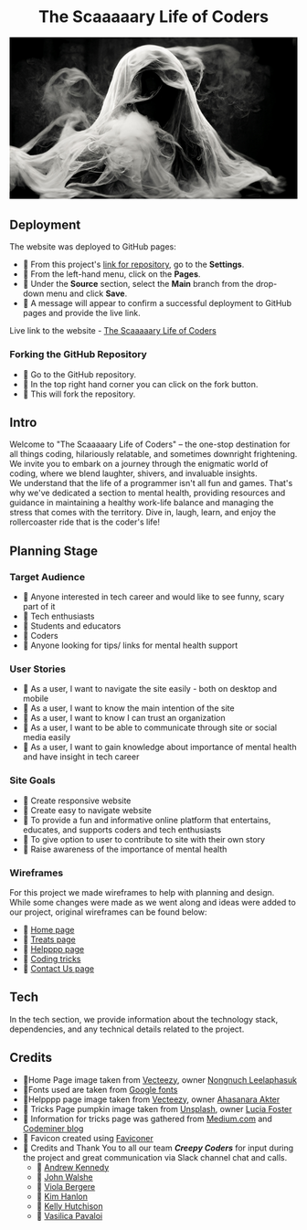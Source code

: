 
<h1 align="center"><strong>The Scaaaaary Life of Coders</strong></h1>

<p align = "center">
<img src = assets/images/640-abstract-ghost-devil-in-smoke-black-and-white-halloween-and-creepy-concept-digital-art.jpg></p>

## **Deployment**

The website was deployed to GitHub pages:

- 🎃 From this project's [link for repository](https://github.com/andyk8872/luckynumber13), go to the **Settings**.
- 🎃 From the left-hand menu, click on the **Pages**.
- 🎃 Under the **Source** section, select the **Main** branch from the drop-down menu and click **Save**.
- 🎃 A message will appear to confirm a successful deployment to GitHub pages and provide the live link.

Live link to the website - [The Scaaaaary Life of Coders](https://andyk8872.github.io/luckynumber13/)

### Forking the GitHub Repository
- 🎃 Go to the GitHub repository.
- 🎃 In the top right hand corner you can click on the fork button.
- 🎃 This will fork the repository.

## Intro
Welcome to "The Scaaaaary Life of Coders" – the one-stop destination for all things coding, hilariously relatable, and sometimes downright frightening. We invite you to embark on a journey through the enigmatic world of coding, where we blend laughter, shivers, and invaluable insights.<br>
We understand that the life of a programmer isn't all fun and games. That's why we've dedicated a section to mental health, providing resources and guidance in maintaining a healthy work-life balance and managing the stress that comes with the territory. Dive in, laugh, learn, and enjoy the rollercoaster ride that is the coder's life!

## **Planning Stage**

### **Target Audience**

- 🎃 Anyone interested in tech career and would like to see funny, scary part of it
- 🎃 Tech enthusiasts
- 🎃 Students and educators
- 🎃 Coders
- 🎃 Anyone looking for tips/ links for mental health support


### **User Stories**

- 🎃 As a user, I want to navigate the site easily - both on desktop and mobile
- 🎃 As a user, I want to know the main intention of the site
- 🎃 As a user, I want to know I can trust an organization
- 🎃 As a user, I want to be able to communicate through site or social media easily
- 🎃 As a user, I want to gain knowledge about importance of mental health and have insight in tech career

### **Site Goals**

- 🎃 Create responsive website
- 🎃 Create easy to navigate website
- 🎃 To provide a fun and informative online platform that entertains, educates, and supports coders and tech enthusiasts
- 🎃 To give option to user to contribute to site with their own story
- 🎃 Raise awareness of the importance of mental health

### **Wireframes**

For this project we made wireframes to help with planning and design. While some changes were made as we went along and ideas were added to our project, original wireframes can be found below:

- 🎃 [Home page](assets/images/homepage.png)
- 🎃 [Treats page](assets/images/coders_lifeline.png)
- 🎃 [Helpppp page](assets/images/mental_health.png)
- 🎃 [Coding tricks](assets/images/coding_tricks.png)
- 🎃 [Contact Us page](assets/images/contact_us.png)

## Tech
In the tech section, we provide information about the technology stack, dependencies, and any technical details related to the project.

## Credits

- 🎃Home Page image taken from [Vecteezy](https://www.vecteezy.com), owner [Nongnuch Leelaphasuk]("https://www.vecteezy.com/photo/10377366-abstract-ghost-devil-in-smoke-black-and-white-halloween-and-creepy-concept-digital-art")
- 🎃Fonts used are taken from [Google fonts](https://fonts.google.com/)
- 🎃Helpppp page image taken from [Vecteezy](https://www.vecteezy.com), owner [Ahasanara Akter]("https://www.vecteezy.com/photo/22909254-human-brain-medical-and-health-care-conceptual-illustration-3d-render-generate-ai")
- 🎃 Tricks Page pumpkin image taken from [Unsplash](https://unsplash.com), owner [Lucia Foster](https://unsplash.com/photos/jack-o-lantern-with-light-qPtB_GTcyO8)
- 🎃 Information for tricks page was gathered from [Medium.com](https://medium.com/@joshuatyler/the-magic-of-coding-30e58ce31032) and [Codeminer blog](https://blog.codeminer42.com/unravel-the-magic-of-programming/)
- 🎃 Favicon created using [Faviconer](http://www.faviconer.com/)
- 🎃 Credits and Thank You to all our team ***Creepy Coders*** for input during the project and great communication via Slack channel chat and calls.
  - 🎃 [Andrew Kennedy](https://github.com/ocassidydev)
  - 🎃 [John Walshe](https://github.com/JWalshe86)
  - 🎃 [Viola Bergere](https://github.com/ocassidydev)
  - 🎃 [Kim Hanlon](https://github.com/kimatron)
  - 🎃 [Kelly Hutchison](https://github.com/quiltingcode)
  - 🎃 [Vasilica Pavaloi](https://github.com/Vasi012)
  
